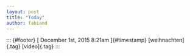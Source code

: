 ```yaml
---
layout: post
title: "Today"
author: fabiand
---
```



::: {#footer}
[ December 1st, 2015 8:21am ]{#timestamp} [weihnachten]{.tag}
[video]{.tag}
:::
